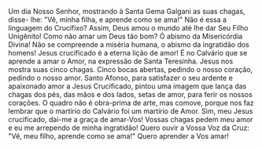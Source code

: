 Um dia Nosso Senhor, mostrando à Santa Gema Galgani as suas chagas, disse- lhe: "Vê, minha filha, e aprende como se ama!" Não é essa a linguagem do Crucifixo? Assim, Deus amou o mundo até lhe dar Seu Filho Unigênito! Como não amar um Deus tão bom? Ó abismo da Misericórdia Divina! Não se compreende a miséria humana, o abismo da ingratidão dos homens! Jesus crucificado é a eterna lição de amor! É no Calvário que se aprende a amar o Amor, na expressão de Santa Teresinha. Jesus nos mostra suas cinco chagas. Cinco bocas abertas, pedindo o nosso coração, pedindo o nosso amor. Santo Afonso, para satisfazer o seu ardente e apaixonado amor a Jesus Crucificado, pintou uma imagem que lança das chagas dos pés, das mãos e dos lados, setas de amor, para ferir os nossos corações. O quadro não é obra-prima de arte, mas comove, porque nos faz lembrar que o martírio do Calvário foi um martírio de Amor. Sim, meu Jesus crucificado, dai-me a graça de amar-Vos! Vossas chagas pedem meu amor e eu me arrependo de minha ingratidão! Quero ouvir a Vossa Voz da Cruz: "Vê, meu filho, aprende como se ama!" Quero aprender a Vos amar!